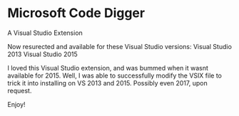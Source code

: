 # Microsoft Code Digger
A Visual Studio Extension

Now resurected and available for these Visual Studio versions:
Visual Studio 2013
Visual Studio 2015

I loved this Visual Studio extension, and was bummed when it wasnt available for 2015. Well, I was able to successfully modify the VSIX file to trick it into installing on VS 2013 and 2015. Possibly even 2017, upon request.

Enjoy!
